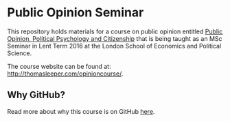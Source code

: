 # Public Opinion Seminar #

This repository holds materials for a course on public opinion entitled [Public Opinion, Political Psychology and Citizenship](http://www.lse.ac.uk/resources/calendar/courseGuides/GV/2015_GV4J3.htm) that is being taught as an MSc Seminar in Lent Term 2016 at the London School of Economics and Political Science. 

The course website can be found at: http://thomasleeper.com/opinioncourse/.

## Why GitHub? ##

Read more about why this course is on GitHub [here](fork.md).
